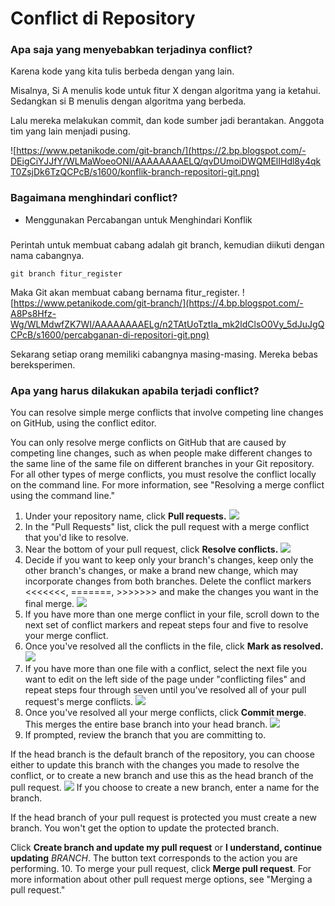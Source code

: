# Conflict di Repository

### Apa saja yang menyebabkan terjadinya conflict?
Karena kode yang kita tulis berbeda dengan yang lain.

Misalnya, Si A menulis kode untuk fitur X dengan algoritma yang ia ketahui. Sedangkan si B menulis dengan algoritma yang berbeda.

Lalu mereka melakukan commit, dan kode sumber jadi berantakan. Anggota tim yang lain menjadi pusing.

![https://www.petanikode.com/git-branch/](https://2.bp.blogspot.com/-DEigCiYJJfY/WLMaWoeoONI/AAAAAAAAELQ/qvDUmoiDWQMElIHdl8y4qkT0ZsjDk6TzQCPcB/s1600/konflik-branch-repositori-git.png)

### Bagaimana menghindari conflict?
-  Menggunakan Percabangan untuk Menghindari Konflik
###
Perintah untuk membuat cabang adalah git branch, kemudian diikuti dengan nama cabangnya.
```
git branch fitur_register
```
Maka Git akan membuat cabang bernama fitur_register.
![https://www.petanikode.com/git-branch/](https://4.bp.blogspot.com/-A8Ps8Hfz-Wg/WLMdwfZK7WI/AAAAAAAAELg/n2TAtUoTztIa_mk2ldClsO0Vy_5dJuJgQCPcB/s1600/percabganan-di-repositori-git.png)

Sekarang setiap orang memiliki cabangnya masing-masing. Mereka bebas bereksperimen.

### Apa yang harus dilakukan apabila terjadi conflict?
You can resolve simple merge conflicts that involve competing line changes on GitHub, using the conflict editor.

You can only resolve merge conflicts on GitHub that are caused by competing line changes, such as when people make different changes to the same line of the same file on different branches in your Git repository. For all other types of merge conflicts, you must resolve the conflict locally on the command line. For more information, see "Resolving a merge conflict using the command line."

1. Under your repository name, click  **Pull requests.**
![](https://docs.github.com/assets/images/help/repository/repo-tabs-pull-requests.png)
2. In the "Pull Requests" list, click the pull request with a merge conflict that you'd like to resolve.
3. Near the bottom of your pull request, click **Resolve conflicts.**
![](https://docs.github.com/assets/images/help/pull_requests/resolve-merge-conflicts-button.png)
4. Decide if you want to keep only your branch's changes, keep only the other branch's changes, or make a brand new change, which may incorporate changes from both branches. Delete the conflict markers <<<<<<<, =======, >>>>>>> and make the changes you want in the final merge.
![](https://docs.github.com/assets/images/help/pull_requests/view-merge-conflict-with-markers.png)
5. If you have more than one merge conflict in your file, scroll down to the next set of conflict markers and repeat steps four and five to resolve your merge conflict.
6. Once you've resolved all the conflicts in the file, click **Mark as resolved.**
![](https://docs.github.com/assets/images/help/pull_requests/mark-as-resolved-button.png)
7. If you have more than one file with a conflict, select the next file you want to edit on the left side of the page under "conflicting files" and repeat steps four through seven until you've resolved all of your pull request's merge conflicts.
![](https://docs.github.com/assets/images/help/pull_requests/resolve-merge-conflict-select-conflicting-file.png)
8. Once you've resolved all your merge conflicts, click **Commit merge**. This merges the entire base branch into your head branch.
![](https://docs.github.com/assets/images/help/pull_requests/merge-conflict-commit-changes.png)
9. If prompted, review the branch that you are committing to.

If the head branch is the default branch of the repository, you can choose either to update this branch with the changes you made to resolve the conflict, or to create a new branch and use this as the head branch of the pull request.
![](https://docs.github.com/assets/images/help/pull_requests/conflict-resolution-merge-dialog-box.png)
If you choose to create a new branch, enter a name for the branch.

If the head branch of your pull request is protected you must create a new branch. You won't get the option to update the protected branch.

Click **Create branch and update my pull request** or **I understand, continue updating** _BRANCH_. The button text corresponds to the action you are performing.
10. To merge your pull request, click **Merge pull request**. For more information about other pull request merge options, see "Merging a pull request."
